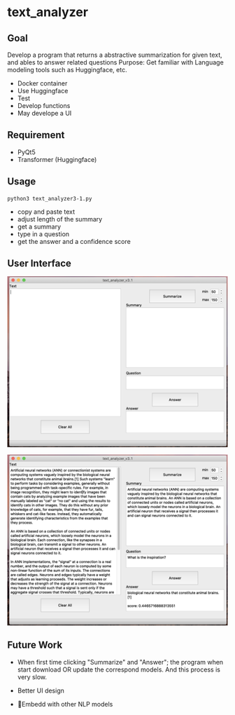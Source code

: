 # text_analyzer

## Goal
Develop a program that returns a abstractive summarization for given text, and ables to answer related questions
Purpose: Get familiar with Language modeling tools such as Huggingface, etc.

- Docker container
- Use Huggingface
- Test
- Develop functions
- May develope a UI


## Requirement
- PyQt5
- Transformer (Huggingface)

## Usage
    python3 text_analyzer3-1.py
- copy and paste text
- adjust length of the summary
- get a summary
- type in a question
- get the answer and a confidence score


## User Interface
![UI_1](samples/UI_1.png)

![UI_2](samples/UI_2.png)

## Future Work
- When first time clicking "Summarize" and "Answer"; the program when start download OR update the correspond models. And this process is very slow.

- Better UI design

- Embedd with other NLP models
